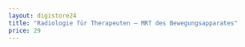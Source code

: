 ```yaml
---
layout: digistore24
title: "Radiologie für Therapeuten – MRT des Bewegungsapparates"
price: 29
---
```

